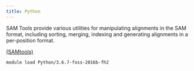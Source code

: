 ```yaml
---
title: Python
---
```

SAM Tools provide various utilities for manipulating alignments in the SAM format, 
 including sorting, merging, indexing and generating alignments in a per-position format.

[(SAMtools)](http://www.htslib.org/)


```
module load Python/3.6.7-foss-2016b-fh2
```
